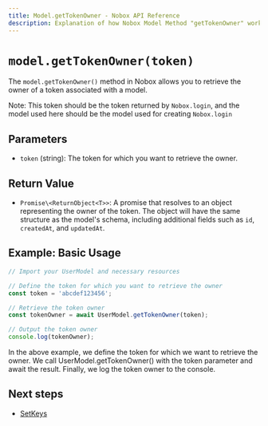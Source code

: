 ```yaml
---
title: Model.getTokenOwner - Nobox API Reference
description: Explanation of how Nobox Model Method "getTokenOwner" works
---
```


# `model.getTokenOwner(token)`

The `model.getTokenOwner()` method in Nobox allows you to retrieve the owner of a token associated with a model.

Note: This token should be the token returned by `Nobox.login`, and the model used here should be the model used for creating `Nobox.login`

## Parameters
- `token` (string): The token for which you want to retrieve the owner.

## Return Value

- `Promise\<ReturnObject<T>>`: A promise that resolves to an object representing the owner of the token. The object will have the same structure as the model's schema, including additional fields such as `id`, `createdAt`, and `updatedAt`.

## Example: Basic Usage

```ts
// Import your UserModel and necessary resources

// Define the token for which you want to retrieve the owner
const token = 'abcdef123456';

// Retrieve the token owner
const tokenOwner = await UserModel.getTokenOwner(token);

// Output the token owner
console.log(tokenOwner);
```
In the above example, we define the token for which we want to retrieve the owner. We call UserModel.getTokenOwner() with the token parameter and await the result. Finally, we log the token owner to the console.


## Next steps

- [SetKeys](/model/set-keys)